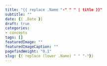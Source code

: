 ```yaml
---
title: "{{ replace .Name "-" " " | title }}"
subtitle: ""
date: {{ .Date }}
draft: true
categories:
- concepts
tags: []
featuredImage: ""
featuredImageCaption: ""
pagefindWeight: "0.1"
slug: {{ replace (lower .Name) " " "-"}}
---
```

